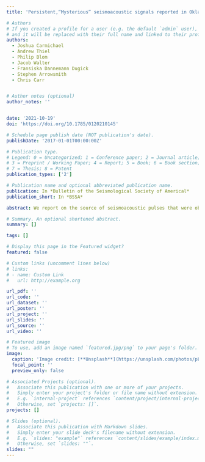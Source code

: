 ```yaml
---
title: 'Persistent,“Mysterious” seismoacoustic signals reported in Oklahoma state during 2019'

# Authors
# If you created a profile for a user (e.g. the default `admin` user), write the username (folder name) here
# and it will be replaced with their full name and linked to their profile.
authors:
  - Joshua Carmichael
  - Andrew Thiel
  - Philip Blom
  - Jacob Walter
  - Fransiska Dannemann Dugick
  - Stephen Arrowsmith
  - Chris Carr


# Author notes (optional)
author_notes: ''


date: '2021-10-19'
doi: 'https://doi.org/10.1785/0120210145'

# Schedule page publish date (NOT publication's date).
publishDate: '2017-01-01T00:00:00Z'

# Publication type.
# Legend: 0 = Uncategorized; 1 = Conference paper; 2 = Journal article;
# 3 = Preprint / Working Paper; 4 = Report; 5 = Book; 6 = Book section;
# 7 = Thesis; 8 = Patent
publication_types: ['2']

# Publication name and optional abbreviated publication name.
publication: In *Bulletin of the Seismological Society of Americal*
publication_short: In *BSSA*

abstract: We report on the source of seismoacoustic pulses that were observed across the state of Oklahoma (OK) during summer of 2019, and the subject of national media coverage and speculation. Seismic network data collected across four U.S. states and interviews with witnesses to the pulse’s effect on residential structures demonstrate that they were triggered by routine ammunition disposal operations conducted by McAlester Army Ammunition Plant (McAAP). During these operations, conventional explosives destroy obsolete munitions stored in pits through a controlled sequence of electronically timed shots that occur over tens of minutes. Despite noise‐abatement efforts that reduce coupling of acoustic energy with air, some lower frequency, subaudible (infrasonic) sound radiates from these shots as discrete pulses. We use nine months of blast log documents, seismic network records, analyst picks, and physical modeling to demonstrate that seismic stations as far as 640 km from McAAP sample these pulses, which record seasonal patterns in stratospheric and tropospheric winds, as well as the dynamic formation of waveguides and shadow zones. Digital short‐term average to long‐term average detectors that we augment with dynamic thresholds and time‐binning operations identify these pulses with a fair probability, when compared with visual observations. Our analyses thereby provide estimates of observation rates for both partial and full sequences of these pulses, as well as single shots. We suggest that disposal operations can exploit existing, composite seismic networks to predict where residents are likely to witness blasting. Crucially, our data also show that dense seismic networks can record multiscale atmospheric processes in the absence of infrasound arrays.

# Summary. An optional shortened abstract.
summary: []

tags: []

# Display this page in the Featured widget?
featured: false

# Custom links (uncomment lines below)
# links:
# - name: Custom Link
#   url: http://example.org

url_pdf: ''
url_code: ''
url_dataset: ''
url_poster: ''
url_project: ''
url_slides: ''
url_source: ''
url_video: ''

# Featured image
# To use, add an image named `featured.jpg/png` to your page's folder.
image:
  caption: 'Image credit: [**Unsplash**](https://unsplash.com/photos/pLCdAaMFLTE)'
  focal_point: ''
  preview_only: false

# Associated Projects (optional).
#   Associate this publication with one or more of your projects.
#   Simply enter your project's folder or file name without extension.
#   E.g. `internal-project` references `content/project/internal-project/index.md`.
#   Otherwise, set `projects: []`.
projects: []

# Slides (optional).
#   Associate this publication with Markdown slides.
#   Simply enter your slide deck's filename without extension.
#   E.g. `slides: "example"` references `content/slides/example/index.md`.
#   Otherwise, set `slides: ""`.
slides: ""
---
```





